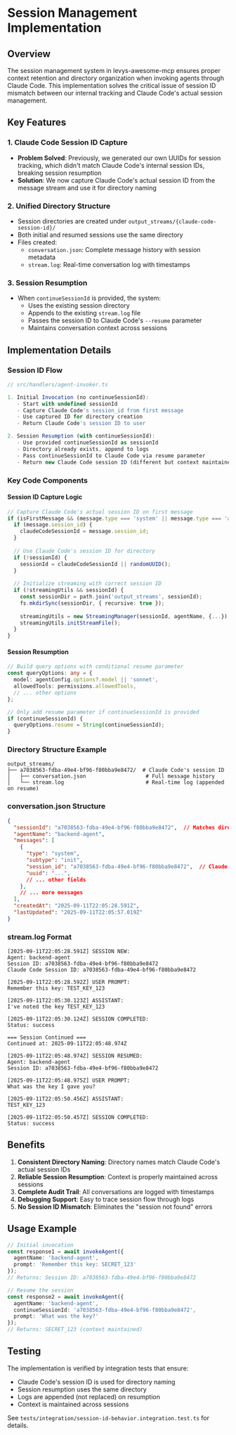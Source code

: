 # Session Management Implementation

## Overview

The session management system in levys-awesome-mcp ensures proper context retention and directory organization when invoking agents through Claude Code. This implementation solves the critical issue of session ID mismatch between our internal tracking and Claude Code's actual session management.

## Key Features

### 1. Claude Code Session ID Capture
- **Problem Solved**: Previously, we generated our own UUIDs for session tracking, which didn't match Claude Code's internal session IDs, breaking session resumption
- **Solution**: We now capture Claude Code's actual session ID from the message stream and use it for directory naming

### 2. Unified Directory Structure
- Session directories are created under `output_streams/{claude-code-session-id}/`
- Both initial and resumed sessions use the same directory
- Files created:
  - `conversation.json`: Complete message history with session metadata
  - `stream.log`: Real-time conversation log with timestamps

### 3. Session Resumption
- When `continueSessionId` is provided, the system:
  - Uses the existing session directory
  - Appends to the existing `stream.log` file
  - Passes the session ID to Claude Code's `--resume` parameter
  - Maintains conversation context across sessions

## Implementation Details

### Session ID Flow

```typescript
// src/handlers/agent-invoker.ts

1. Initial Invocation (no continueSessionId):
   - Start with undefined sessionId
   - Capture Claude Code's session_id from first message
   - Use captured ID for directory creation
   - Return Claude Code's session ID to user

2. Session Resumption (with continueSessionId):
   - Use provided continueSessionId as sessionId
   - Directory already exists, append to logs
   - Pass continueSessionId to Claude Code via resume parameter
   - Return new Claude Code session ID (different but context maintained)
```

### Key Code Components

#### Session ID Capture Logic
```typescript
// Capture Claude Code's actual session ID on first message
if (isFirstMessage && (message.type === 'system' || message.type === 'assistant' || message.type === 'result')) {
  if (message.session_id) {
    claudeCodeSessionId = message.session_id;
  }
  
  // Use Claude Code's session ID for directory
  if (!sessionId) {
    sessionId = claudeCodeSessionId || randomUUID();
  }
  
  // Initialize streaming with correct session ID
  if (!streamingUtils && sessionId) {
    const sessionDir = path.join('output_streams', sessionId);
    fs.mkdirSync(sessionDir, { recursive: true });
    
    streamingUtils = new StreamingManager(sessionId, agentName, {...});
    streamingUtils.initStreamFile();
  }
}
```

#### Session Resumption
```typescript
// Build query options with conditional resume parameter
const queryOptions: any = {
  model: agentConfig.options?.model || 'sonnet',
  allowedTools: permissions.allowedTools,
  // ... other options
};

// Only add resume parameter if continueSessionId is provided
if (continueSessionId) {
  queryOptions.resume = String(continueSessionId);
}
```

### Directory Structure Example

```
output_streams/
├── a7038563-fdba-49e4-bf96-f80bba9e8472/  # Claude Code's session ID
│   ├── conversation.json                   # Full message history
│   └── stream.log                          # Real-time log (appended on resume)
```

### conversation.json Structure

```json
{
  "sessionId": "a7038563-fdba-49e4-bf96-f80bba9e8472",  // Matches directory name
  "agentName": "backend-agent",
  "messages": [
    {
      "type": "system",
      "subtype": "init",
      "session_id": "a7038563-fdba-49e4-bf96-f80bba9e8472",  // Claude Code's ID
      "uuid": "...",
      // ... other fields
    },
    // ... more messages
  ],
  "createdAt": "2025-09-11T22:05:28.591Z",
  "lastUpdated": "2025-09-11T22:05:57.019Z"
}
```

### stream.log Format

```
[2025-09-11T22:05:28.591Z] SESSION NEW:
Agent: backend-agent
Session ID: a7038563-fdba-49e4-bf96-f80bba9e8472
Claude Code Session ID: a7038563-fdba-49e4-bf96-f80bba9e8472

[2025-09-11T22:05:28.592Z] USER PROMPT:
Remember this key: TEST_KEY_123

[2025-09-11T22:05:30.123Z] ASSISTANT:
I've noted the key TEST_KEY_123

[2025-09-11T22:05:30.124Z] SESSION COMPLETED:
Status: success

=== Session Continued ===
Continued at: 2025-09-11T22:05:48.974Z

[2025-09-11T22:05:48.974Z] SESSION RESUMED:
Agent: backend-agent
Session ID: a7038563-fdba-49e4-bf96-f80bba9e8472

[2025-09-11T22:05:48.975Z] USER PROMPT:
What was the key I gave you?

[2025-09-11T22:05:50.456Z] ASSISTANT:
TEST_KEY_123

[2025-09-11T22:05:50.457Z] SESSION COMPLETED:
Status: success
```

## Benefits

1. **Consistent Directory Naming**: Directory names match Claude Code's actual session IDs
2. **Reliable Session Resumption**: Context is properly maintained across sessions
3. **Complete Audit Trail**: All conversations are logged with timestamps
4. **Debugging Support**: Easy to trace session flow through logs
5. **No Session ID Mismatch**: Eliminates the "session not found" errors

## Usage Example

```typescript
// Initial invocation
const response1 = await invokeAgent({
  agentName: 'backend-agent',
  prompt: 'Remember this key: SECRET_123'
});
// Returns: Session ID: a7038563-fdba-49e4-bf96-f80bba9e8472

// Resume the session
const response2 = await invokeAgent({
  agentName: 'backend-agent',
  continueSessionId: 'a7038563-fdba-49e4-bf96-f80bba9e8472',
  prompt: 'What was the key?'
});
// Returns: SECRET_123 (context maintained)
```

## Testing

The implementation is verified by integration tests that ensure:
- Claude Code's session ID is used for directory naming
- Session resumption uses the same directory
- Logs are appended (not replaced) on resumption
- Context is maintained across sessions

See `tests/integration/session-id-behavior.integration.test.ts` for details.